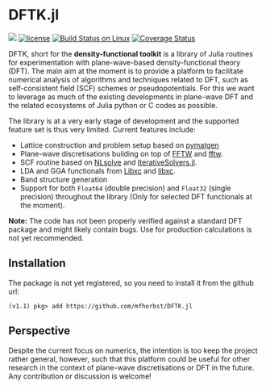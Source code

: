 # DFTK.jl

[![](https://img.shields.io/badge/docs-dev-blue.svg)](https://mfherbst.github.io/DFTK.jl/dev)
[![license](https://img.shields.io/github/license/mashape/apistatus.svg?maxAge=2592000)](https://github.com/mfherbst/DFTK.jl/blob/master/LICENSE)
[![Build Status on Linux](https://travis-ci.org/mfherbst/DFTK.jl.svg?branch=master)](https://travis-ci.org/mfherbst/DFTK.jl)
[![Coverage Status](https://coveralls.io/repos/mfherbst/DFTK.jl/badge.svg?branch=master&service=github)](https://coveralls.io/github/mfherbst/DFTK.jl?branch=master)

DFTK, short for the **density-functional toolkit** is a library of Julia routines
for experimentation with plane-wave-based density-functional theory (DFT).
The main aim at the moment is to provide a platform to facilitate numerical
analysis of algorithms and techniques related to DFT, such as self-consistent
field (SCF) schemes or pseudopotentials. For this we want to leverage as much
of the existing developments in plane-wave DFT and the related ecosystems
of Julia python or C codes as possible.

The library is at a very early stage of development and the supported feature set
is thus very limited. Current features include:
- Lattice construction and problem setup based on [pymatgen](https://pymatgen.org/)
- Plane-wave discretisations building on top of
  [FFTW](https://github.com/JuliaMath/FFTW.jl) and [fftw](http://fftw.org/).
- SCF routine based on [NLsolve](https://github.com/JuliaNLSolvers/NLsolve.jl)
  and [IterativeSolvers.jl](https://github.com/JuliaMath/IterativeSolvers.jl).
- LDA and GGA functionals from [Libxc](https://github.com/unkcpz/Libxc.jl)
  and [libxc](https://tddft.org/programs/libxc).
- Band structure generation
- Support for both `Float64` (double precision) and `Float32` (single precision)
  throughout the library (Only for selected DFT functionals at the moment).

**Note:** The code has not been properly verified against a standard DFT package
and might likely contain bugs. Use for production calculations
is not yet recommended.

## Installation
The package is not yet registered, so you need to install it from the github url:
```
(v1.1) pkg> add https://github.com/mfherbst/DFTK.jl
```

## Perspective
Despite the current focus on numerics, the intention is too keep the project
rather general, however, such that this platform could be useful for other
research in the context of plane-wave discretisations or DFT in the future.
Any contribution or discussion is welcome!

